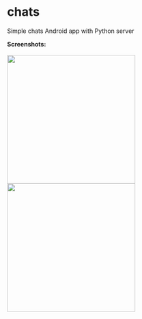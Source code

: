 # chats
 Simple chats Android app with Python server <br/>
 
 <b>Screenshots:</b><br/><br/>
<img src="https://user-images.githubusercontent.com/25348980/116178196-ca02bf80-a71d-11eb-826c-7d74817d0dc6.png" width="300"></img> <br/>
<img src="https://user-images.githubusercontent.com/25348980/116178213-d129cd80-a71d-11eb-98c2-0184295a7919.png" width="300"></img> <br/>

